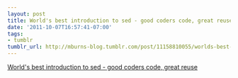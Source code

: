 ```yaml
---
layout: post
title: World's best introduction to sed - good coders code, great reuse
date: '2011-10-07T16:57:41-07:00'
tags:
- tumblr
tumblr_url: http://mburns-blog.tumblr.com/post/11158810055/worlds-best-introduction-to-sed-good-coders
---
```

<a href="http://www.catonmat.net/blog/worlds-best-introduction-to-sed/">World's best introduction to sed - good coders code, great reuse</a>


